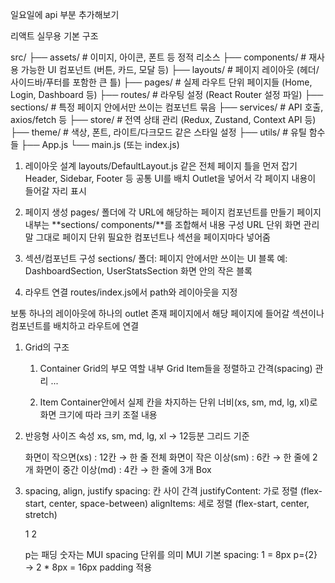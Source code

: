 
일요일에 api 부분 추가해보기

리액트 실무용 기본 구조

src/
 ├── assets/        # 이미지, 아이콘, 폰트 등 정적 리소스
 ├── components/    # 재사용 가능한 UI 컴포넌트 (버튼, 카드, 모달 등)
 ├── layouts/       # 페이지 레이아웃 (헤더/사이드바/푸터를 포함한 큰 틀)
 ├── pages/         # 실제 라우트 단위 페이지들 (Home, Login, Dashboard 등)
 ├── routes/        # 라우팅 설정 (React Router 설정 파일)
 ├── sections/      # 특정 페이지 안에서만 쓰이는 컴포넌트 묶음
 ├── services/      # API 호출, axios/fetch 등
 ├── store/         # 전역 상태 관리 (Redux, Zustand, Context API 등)
 ├── theme/         # 색상, 폰트, 라이트/다크모드 같은 스타일 설정
 ├── utils/         # 유틸 함수들
 ├── App.js
 └── main.js (또는 index.js)

1. 레이아웃 설계
	layouts/DefaultLayout.js 같은 전체 페이지 틀을 먼저 잡기
    Header, Sidebar, Footer 등 공통 UI를 배치
    Outlet을 넣어서 각 페이지 내용이 들어갈 자리 표시

2. 페이지 생성
    pages/ 폴더에 각 URL에 해당하는 페이지 컴포넌트를 만들기
    페이지 내부는 **sections/ components/**를 조합해서 내용 구성
    URL 단위 화면 관리
    말 그대로 페이지 단위 필요한 컴포넌트나 섹션을 페이지마다 넣어줌

3. 섹션/컴포넌트 구성
    sections/ 폴더: 페이지 안에서만 쓰이는 UI 블록
    예: DashboardSection, UserStatsSection
    화면 안의 작은 블록

4. 라우트 연결
    routes/index.js에서 path와 레이아웃을 지정

보통 하나의 레이아웃에 하나의 outlet 존재
페이지에서 해당 페이지에 들어갈 섹션이나 컴포넌트를 배치하고 라우트에 연결

1. Grid의 구조
    1. Container
        Grid의 부모 역할
        내부 Grid Item들을 정렬하고 간격(spacing) 관리
        <Grid container spacing={2}>
        ...
        </Grid>

    2. Item
        Container안에서 실제 칸을 차지하는 단위
        너비(xs, sm, md, lg, xl)로 화면 크기에 따라 크키 조절
        <Grid item xs={12} sm={6}>
            <Card>내용</Card>
        </Grid>

2. 반응형 사이즈 속성
    xs, sm, md, lg, xl → 12등분 그리드 기준

    화면이 작으면(xs) : 12칸 → 한 줄 전체
    화면이 작은 이상(sm) : 6칸 → 한 줄에 2개
    화면이 중간 이상(md) : 4칸 → 한 줄에 3개
    <Grid item xs={12} sm={6} md={4}>
        <Card>Box</Card>
    </Grid>

3. spacing, align, justify
    spacing: 칸 사이 간격
    justifyContent: 가로 정렬 (flex-start, center, space-between)
    alignItems: 세로 정렬 (flex-start, center, stretch)

    <Grid container spacing={2} justifyContent="center" alignItems="flex-start">
        <Grid item xs={4}><Card>1</Card></Grid>
        <Grid item xs={4}><Card>2</Card></Grid>
    </Grid>

    <Box p={2}> p는 패딩
    숫자는 MUI spacing 단위를 의미
    MUI 기본 spacing: 1 = 8px
    p={2} → 2 * 8px = 16px padding 적용
